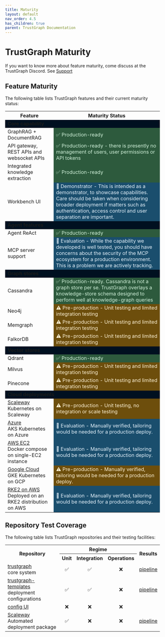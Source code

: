 ```yaml
---
title: Maturity
layout: default
nav_order: 4.5
has_children: true
parent: TrustGraph Documentation
---
```


# TrustGraph Maturity

If you want to know more about feature maturity, come discuss at the
TrustGraph Discord.  See [Support](community/support)

## Feature Maturity

The following table lists TrustGraph features and their current maturity status:

<table>
    <tr>
        <th>Feature</th>
        <th>Maturity Status</th>
    </tr>
    <tr>
        <td colspan="2" style="background-color: #001020"><b>Core capability</b></td>
    </tr>
    <tr>
        <td>GraphRAG + DocumentRAG</td>
        <td style="background-color: #2d5a3d; color: #d4f4dd;">✅ Production-ready</td>
    </tr>
    <tr>
        <td>API gateway, REST APIs and websocket APIs</td>
        <td style="background-color: #2d5a3d; color: #d4f4dd;">✅ Production-ready - there is presently no management of users, user permissions or API tokens</td>
    </tr>
    <tr>
        <td>Integrated knowledge extraction</td>
        <td style="background-color: #2d5a3d; color: #d4f4dd;">✅ Production-ready</td>
    </tr>
    <tr>
        <td>Workbench UI</td>
        <td style="background-color: #1a4e6d; color: #e8f4fd;">🔬 Demonstrator - This is intended as a demonstrator, to showcase capabilities.  Care should be taken when considering broader deployment if matters such as authentication, access control and user separation are important.</td>
    </tr>
    <tr>
        <td colspan="2" style="background-color: #001020"><b>Agent features</b></td>
    </tr>
    <tr>
        <td>Agent ReAct</td>
        <td style="background-color: #2d5a3d; color: #d4f4dd;">✅ Production-ready</td>
    </tr>
    <tr>
        <td>MCP server support</td>
        <td style="background-color: #1a4e6d; color: #e8f4fd;">🔬 Evaluation - While the capability we developed is well tested, you should have concerns about the security of the MCP ecosystem for a production environment.  This is a problem we are actively tracking.</td>
    </tr>
    <tr>
        <td colspan="2" style="background-color: #001020"><b>Graph stores</b></td>
    </tr>
    <tr>
        <td>Cassandra</td>
        <td style="background-color: #2d5a3d; color: #d4f4dd;">✅ Production-ready.  Cassandra is not a graph store per se. TrustGraph overlays a knowledge-store schema designed to perform well at knowledge-graph queries</td>
    </tr>
    <tr>
        <td>Neo4j</td>
        <td style="background-color: #6d4e0c; color: #fff4d6;">⚠️ Pre-production - Unit testing and limited integration testing</td>
    </tr>
    <tr>
        <td>Memgraph</td>
        <td style="background-color: #6d4e0c; color: #fff4d6;">⚠️ Pre-production - Unit testing and limited integration testing</td>
    </tr>
    <tr>
        <td>FalkorDB</td>
        <td style="background-color: #6d4e0c; color: #fff4d6;">⚠️ Pre-production - Unit testing and limited integration testing</td>
    </tr>
    <tr>
        <td colspan="2" style="background-color: #001020"><b>Vector stores</b></td>
    </tr>
    <tr>
        <td>Qdrant</td>
        <td style="background-color: #2d5a3d; color: #d4f4dd;">✅ Production-ready</td>
    </tr>
    <tr>
        <td>Milvus</td>
        <td style="background-color: #6d4e0c; color: #fff4d6;">⚠️ Pre-production - Unit testing and limited integration testing</td>
    </tr>
    <tr>
        <td>Pinecone</td>
        <td style="background-color: #6d4e0c; color: #fff4d6;">⚠️ Pre-production - Unit testing and limited integration testing</td>
    </tr>
    <tr>
        <td colspan="2" style="background-color: #001020"><b>Cloud deployments</b></td>
    </tr>
    <tr>
        <td><a href="https://github.com/trustgraph-ai/pulumi-trustgraph-scaleway">Scaleway</a><br/>Kubernetes on Scaleway</td>
        <td style="background-color: #6d4e0c; color: #fff4d6;">⚠️ Pre-production - Unit testing, no integration or scale testing</td>
    </tr>
    <tr>
        <td><a href="https://github.com/trustgraph-ai/pulumi-trustgraph-aks">Azure</a><br/>AKS Kubernetes on Azure</td>
        <td style="background-color: #1a4e6d; color: #e8f4fd;">🔬 Evaluation - Manually verified, tailoring would be needed for a production deploy.</td>
    </tr>
    <tr>
        <td><a href="https://github.com/trustgraph-ai/pulumi-trustgraph-ec2">AWS EC2</a><br/>Docker compose on single-EC2 instance</td>
        <td style="background-color: #1a4e6d; color: #e8f4fd;">🔬 Evaluation - Manually verified, tailoring would be needed for a production deploy.</td>
    </tr>
    <tr>
        <td><a href="https://github.com/trustgraph-ai/pulumi-trustgraph-gke">Google Cloud</a><br>GKE Kubernetes on GCP</td>
        <td style="background-color: #6d4e0c; color: #fff4d6;">⚠️ Pre-production - Manually verified, tailoring would be needed for a production deploy.</td>
    </tr>
    <tr>
        <td><a href="https://github.com/trustgraph-ai/pulumi-trustgraph-aws-rke">RKE2 on AWS</a><br/>Deployed on an RKE2 distribution on AWS</td>
        <td style="background-color: #1a4e6d; color: #e8f4fd;">🔬 Evaluation - Manually verified, tailoring would be needed for a production deploy.</td>
    </tr>
</table>

## Repository Test Coverage

The following table lists TrustGraph repositories and their testing facilities:

<table>
    <tr>
        <th rowspan="2">Repository</th>
        <th colspan="3">Regime</th>
        <th rowspan="2">Results</th>
    </tr>
    <tr>
        <th>Unit</th>
        <th>Integration</th>
        <th>Operations</th>
    </tr>
    <tr>
        <td><a href="https://github.com/trustgraph-ai/trustgraph">trustgraph</a><br/>core system</td>
        <td style="text-align: center;">✅</td>
        <td style="text-align: center;">✅</td>
        <td style="text-align: center;">❌</td>
        <td><a href="https://github.com/trustgraph-ai/trustgraph/actions/workflows/pull-request.yaml">pipeline</a></td>
    </tr>
    <tr>
        <td><a href="https://github.com/trustgraph-ai/trustgraph-templates">trustgraph-templates</a><br/>deployment configurations</td>
        <td style="text-align: center;">✅</td>
        <td style="text-align: center;">✅</td>
        <td style="text-align: center;">❌</td>
        <td><a href="https://github.com/trustgraph-ai/trustgraph-templates/actions/workflows/pull-request.yaml">pipeline</a></td>
    </tr>
    <tr>
        <td><a href="https://github.com/trustgraph-ai/simple-config-ui">config UI</a></td>
        <td style="text-align: center;">❌</td>
        <td style="text-align: center;">❌</td>
        <td style="text-align: center;">❌</td>
        <td>&nbsp;</td>
    </tr>
    <tr>
        <td><a href="https://github.com/trustgraph-ai/pulumi-trustgraph-scaleway">Scaleway</a><br/>Automated deployment package</td>
        <td style="text-align: center;">✅</td>
        <td style="text-align: center;">❌</td>
        <td style="text-align: center;">❌</td>
        <td><a href="https://github.com/trustgraph-ai/pulumi-trustgraph-scaleway/actions/workflows/pull-request.yaml">pipeline</a></td>
    </tr>
</table>

